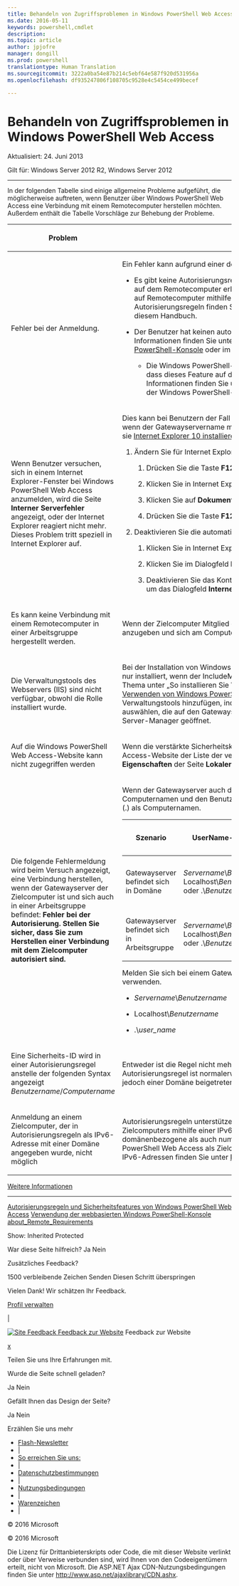 ```yaml
---
title: Behandeln von Zugriffsproblemen in Windows PowerShell Web Access
ms.date: 2016-05-11
keywords: powershell,cmdlet
description: 
ms.topic: article
author: jpjofre
manager: dongill
ms.prod: powershell
translationtype: Human Translation
ms.sourcegitcommit: 3222a0ba54e87b214c5ebf64e587f920d531956a
ms.openlocfilehash: df935247806f108705c9528e4c5454ce499becef

---
```


#  Behandeln von Zugriffsproblemen in Windows PowerShell Web Access

Aktualisiert: 24. Juni 2013

Gilt für: Windows Server 2012 R2, Windows Server 2012

<a href="" id="BKMK_trouble"></a>

------------------------------------------------------------------------

In der folgenden Tabelle sind einige allgemeine Probleme aufgeführt, die möglicherweise auftreten, wenn Benutzer über Windows PowerShell Web Access eine Verbindung mit einem Remotecomputer herstellen möchten. Außerdem enthält die Tabelle Vorschläge zur Behebung der Probleme.

<table>
<colgroup>
<col width="50%" />
<col width="50%" />
</colgroup>
<thead>
<tr class="header">
<th><p>Problem</p></th>
<th><p>Mögliche Ursache und Lösung</p></th>
</tr>
</thead>
<tbody>
<tr class="odd">
<td><p>Fehler bei der Anmeldung.</p></td>
<td><p>Ein Fehler kann aufgrund einer der folgenden Bedingungen auftreten.</p>
<ul>
<li><p>Es gibt keine Autorisierungsregel, die dem Benutzer den Zugriff auf den Computer oder eine bestimmte Sitzungskonfiguration auf dem Remotecomputer erlaubt. Die Windows PowerShell Web Access-Sicherheit ist restriktiv. Benutzern muss der Zugriff auf Remotecomputer mithilfe von Autorisierungsregeln explizit gewährt werden. Weitere Informationen zum Erstellen von Autorisierungsregeln finden Sie unter <a href="https://technet.microsoft.com/en-us/library/dn282394(v=ws.11).aspx">Autorisierungsregeln und Sicherheitsfeatures von Windows PowerShell Web Access</a> in diesem Handbuch.</p></li>
<li><p>Der Benutzer hat keinen autorisierten Zugriff auf den Zielcomputer. Dies wird durch Zugriffssteuerungslisten bestimmt. Weitere Informationen finden Sie unter „Anmelden bei Windows PowerShell Web Access“ in <a href="https://technet.microsoft.com/en-us/library/hh831417(v=ws.11).aspx">Verwenden der webbasierten Windows PowerShell-Konsole</a> oder im <a href="https://msdn.microsoft.com/library/windows/desktop/ee706585.aspx">Windows PowerShell-Teamblog</a>.</p>
<ul>
<li><p>Die Windows PowerShell-Remoteverwaltung ist auf dem Zielcomputer möglicherweise nicht aktiviert. Stellen Sie sicher, dass dieses Feature auf dem Computer aktiviert ist, mit dem der Benutzer eine Verbindung herstellen möchte. Weitere Informationen finden Sie unter „So konfigurieren Sie den Computer für Remoting“ im Abschnitt <a href="https://technet.microsoft.com/library/dd315349.aspx">about_Remote_Requirements</a> der Windows PowerShell-Hilfethemen.</p></li>
</ul></li>
</ul></td>
</tr>
<tr class="even">
<td><p>Wenn Benutzer versuchen, sich in einem Internet Explorer-Fenster bei Windows PowerShell Web Access anzumelden, wird die Seite <strong>Interner Serverfehler</strong> angezeigt, oder der Internet Explorer reagiert nicht mehr. Dieses Problem tritt speziell in Internet Explorer auf.</p></td>
<td><p>Dies kann bei Benutzern der Fall sein, die sich mit einem Domänennamen angemeldet haben, der chinesische Zeichen enthält, oder wenn der Gatewayservername mindestens ein chinesisches Zeichen aufweist. Benutzer können dieses Problem umgehen, indem sie <a href="http://ie.microsoft.com/testdrive/info/downloads/Default.html">Internet Explorer 10 installieren und ausführen</a> und dann die folgenden Schritte ausführen.</p>
<ol>
<li><p>Ändern Sie für Internet Explorer die Einstellung <strong>Dokumentmodus</strong> in <strong>IE10-Standards</strong>.</p>
<ol>
<li><p>Drücken Sie die Taste <strong>F12</strong>, um die Konsole mit den Entwicklertools zu öffnen.</p></li>
<li><p>Klicken Sie in Internet Explorer 10 auf <strong>Browsermodus</strong>, und wählen Sie die Option <strong>Internet Explorer 10</strong> aus.</p></li>
<li><p>Klicken Sie auf <strong>Dokumentmodus</strong> und dann auf <strong>IE10-Standards</strong>.</p></li>
<li><p>Drücken Sie die Taste <strong>F12</strong> erneut, um die Konsole mit den Entwicklertools zu schließen.</p></li>
</ol></li>
<li><p>Deaktivieren Sie die automatische Proxykonfiguration.</p>
<ol>
<li><p>Klicken Sie in Internet Explorer 10 auf <strong>Extras</strong> und dann auf <strong>Internetoptionen</strong>.</p></li>
<li><p>Klicken Sie im Dialogfeld <strong>Internetoptionen</strong> auf der Registerkarte <strong>Verbindungen</strong> auf <strong>LAN-Einstellungen</strong>.</p></li>
<li><p>Deaktivieren Sie das Kontrollkästchen <strong>Automatische Suche der Einstellungen</strong>. Klicken Sie auf <strong>OK</strong> und dann erneut auf <strong>OK</strong>, um das Dialogfeld <strong>Internetoptionen</strong> zu schließen.</p></li>
</ol></li>
</ol></td>
</tr>
<tr class="odd">
<td><p>Es kann keine Verbindung mit einem Remotecomputer in einer Arbeitsgruppe hergestellt werden.</p></td>
<td><p>Wenn der Zielcomputer Mitglied einer Arbeitsgruppe ist, können Sie die folgende Syntax verwenden, um Ihren Benutzernamen anzugeben und sich am Computer anzumelden: &lt;<em>Name der Arbeitsgruppe</em>&gt;\&lt;<em>Benutzername</em>&gt;</p></td>
</tr>
<tr class="even">
<td><p>Die Verwaltungstools des Webservers (IIS) sind nicht verfügbar, obwohl die Rolle installiert wurde.</p></td>
<td><p>Bei der Installation von Windows PowerShell Web Access mit dem <span class="code">Install-WindowsFeature</span>-Cmdlet werden die Verwaltungstools nur installiert, wenn der <span class="code">IncludeManagementTools</span>-Parameter zum Cmdlet hinzugefügt wird. Ein Beispiel finden Sie in diesem Thema unter „So installieren Sie Windows PowerShell Web Access mithilfe von Windows PowerShell-Cmdlets“ in <a href="https://technet.microsoft.com/en-us/library/hh831611(v=ws.11).aspx">Installieren und Verwenden von Windows PowerShell Web Access</a>. Sie können die IIS-Manager-Konsole und andere benötigte IIS-Verwaltungstools hinzufügen, indem Sie die Tools in einer Sitzung des Assistenten zum Hinzufügen von Rollen und Features auswählen, die auf den Gatewayserver ausgerichtet ist. Der Assistent zum Hinzufügen von Rollen und Features wird über den Server-Manager geöffnet.</p></td>
</tr>
<tr class="odd">
<td><p>Auf die Windows PowerShell Web Access-Website kann nicht zugegriffen werden</p></td>
<td><p>Wenn die verstärkte Sicherheitskonfiguration in Internet Explorer (IE ESC) aktiviert ist, können Sie die Windows PowerShell Web Access-Website der Liste der vertrauenswürdigen Websites hinzufügen oder IE ESC deaktivieren. Sie können IE ESC auf der Kachel <strong>Eigenschaften</strong> der Seite <strong>Lokaler Server</strong> im Server-Manager deaktivieren.</p></td>
</tr>
<tr class="even">
<td><p>Die folgende Fehlermeldung wird beim Versuch angezeigt, eine Verbindung herstellen, wenn der Gatewayserver der Zielcomputer ist und sich auch in einer Arbeitsgruppe befindet: <strong>Fehler bei der Autorisierung. Stellen Sie sicher, dass Sie zum Herstellen einer Verbindung mit dem Zielcomputer autorisiert sind.</strong></p></td>
<td><p>Wenn der Gatewayserver auch der Zielserver ist und sich in einer Arbeitsgruppe befindet, geben Sie den Benutzernamen, den Computernamen und den Benutzergruppennamen wie in der folgenden Tabelle dargestellt an. Verwenden Sie nicht nur einen Punkt (.) als Computernamen.</p>
<div>
<table>
<colgroup>
<col width="20%" />
<col width="20%" />
<col width="20%" />
<col width="20%" />
<col width="20%" />
</colgroup>
<thead>
<tr class="header">
<th><p>Szenario</p></th>
<th><p>UserName-Parameter</p></th>
<th><p>UserGroup-Parameter</p></th>
<th><p>ComputerName-Parameter</p></th>
<th><p>ComputerGroup-Parameter</p></th>
</tr>
</thead>
<tbody>
<tr class="odd">
<td><p>Gatewayserver befindet sich in Domäne</p></td>
<td><p><em>Servername</em>\<em>Benutzername</em>, Localhost\<em>Benutzername</em> oder .\<em>Benutzername</em></p></td>
<td><p><em>Servername</em>\<em>Benutzergruppe</em>, Localhost\<em>Benutzergruppe</em> oder .\<em>Benutzergruppe</em></p></td>
<td><p>Vollqualifizierter Name des Gatewayservers oder Localhost</p></td>
<td><p><em>Servername</em>\<em>Computergruppe</em>, Localhost\<em>Computergruppe</em> oder .\<em>Computergruppe</em></p></td>
</tr>
<tr class="even">
<td><p>Gatewayserver befindet sich in Arbeitsgruppe</p></td>
<td><p><em>Servername</em>\<em>Benutzername</em>, Localhost\<em>Benutzername</em> oder .\<em>Benutzername</em></p></td>
<td><p><em>Servername</em>\<em>Benutzergruppe</em>, Localhost\<em>Benutzergruppe</em> oder .\<em>Benutzergruppe</em></p></td>
<td><p>Servername</p></td>
<td><p><em>Servername</em>\<em>Computergruppe</em>, Localhost\<em>Computergruppe</em> oder .\<em>Computergruppe</em></p></td>
</tr>
</tbody>
</table>
</div>
<p>Melden Sie sich bei einem Gatewayserver als Zielcomputer an, indem Sie Anmeldeinformationen in einem der folgenden Formate verwenden.</p>
<ul>
<li><p><em>Servername</em>\<em>Benutzername</em></p></li>
<li><p>Localhost\<em>Benutzername</em></p></li>
<li><p>.\<em>user_name</em></p></li>
</ul></td>
</tr>
<tr class="odd">
<td><p>Eine Sicherheits-ID wird in einer Autorisierungsregel anstelle der folgenden Syntax angezeigt <em>Benutzername</em>/<em>Computername</em> </p></td>
<td><p>Entweder ist die Regel nicht mehr gültig, oder bei der Active Directory-Domänendienste-Abfrage ist ein Fehler aufgetreten. Eine Autorisierungsregel ist normalerweise nicht in Fällen gültig, in denen der Gatewayserver zuerst einer Arbeitsgruppe angehörte, dann jedoch einer Domäne beigetreten ist.</p></td>
</tr>
<tr class="even">
<td><p>Anmeldung an einem Zielcomputer, der in Autorisierungsregeln als IPv6-Adresse mit einer Domäne angegeben wurde, nicht möglich</p></td>
<td><p>Autorisierungsregeln unterstützen keine IPv6-Adresse in Form eines Domänennamens. Verwenden Sie zum Angeben eines Zielcomputers mithilfe einer IPv6-Adresse die ursprüngliche IPv6-Adresse (mit Doppelpunkten) in der Autorisierungsregel. Sowohl domänenbezogene als auch numerische IPv6-Adressen (mit Doppelpunkten) werden auf der Anmeldeseite von Windows PowerShell Web Access als Zielcomputername unterstützt. Dies gilt jedoch nicht für Autorisierungsregeln. Weitere Informationen zu IPv6-Adressen finden Sie unter <a href="https://technet.microsoft.com/library/cc781672.aspx">Funktionsweise von IPv6</a>.</p></td>
</tr>
</tbody>
</table>

<a href="javascript:void(0)" class="LW_CollapsibleArea_TitleAhref" title="Collapse"><span class="cl_CollapsibleArea_expanding LW_CollapsibleArea_Img"></span><span class="LW_CollapsibleArea_Title">Weitere Informationen</span></a>
<a href="/en-us/library/dn282395(v=ws.11).aspx#Anchor_1" class="LW_CollapsibleArea_Anchor_Img" title="Right-click to copy and share the link for this section"></a>

------------------------------------------------------------------------

[Autorisierungsregeln und Sicherheitsfeatures von Windows PowerShell Web Access](https://technet.microsoft.com/en-us/library/dn282394(v=ws.11).aspx)
[Verwendung der webbasierten Windows PowerShell-Konsole](https://technet.microsoft.com/en-us/library/hh831417(v=ws.11).aspx)
[about_Remote_Requirements](https://technet.microsoft.com/library/dd315349.aspx)

<span>Show:</span> Inherited Protected

<span class="stdr-votetitle">War diese Seite hilfreich?</span>
Ja Nein

Zusätzliches Feedback?

<span class="stdr-count"><span class="stdr-charcnt">1500</span> verbleibende Zeichen</span> Senden Diesen Schritt überspringen

<span class="stdr-thankyou">Vielen Dank!</span> <span class="stdr-appreciate">Wir schätzen Ihr Feedback.</span>

[Profil verwalten](https://social.technet.microsoft.com/profile)

|

<a href="javascript:void(0)" id="SiteFeedbackLinkOpener"><span id="FeedbackButton" class="FeedbackButton clip20x21"> <img src="https://i-technet.sec.s-msft.com/Areas/Epx/Content/Images/ImageSprite.png?v=635975720914499532" alt="Site Feedback" id="feedBackImg" class="cl_footer_feedback_icon" /> </span> Feedback zur Website</a> Feedback zur Website

<a href="javascript:void(0)" id="SiteFeedbackLinkCloser">x</a>

Teilen Sie uns Ihre Erfahrungen mit.

Wurde die Seite schnell geladen?

<span> Ja<span> </span></span> <span> Nein<span> </span></span>

Gefällt Ihnen das Design der Seite?

<span> Ja<span> </span></span> <span> Nein<span> </span></span>

Erzählen Sie uns mehr

-   [Flash-Newsletter](https://technet.microsoft.com/cc543196.aspx)
-   |
-   [So erreichen Sie uns:](https://technet.microsoft.com/cc512759.aspx)
-   |
-   [Datenschutzbestimmungen](https://privacy.microsoft.com/privacystatement)
-   |
-   [Nutzungsbedingungen](https://technet.microsoft.com/cc300389.aspx)
-   |
-   [Warenzeichen](https://www.microsoft.com/en-us/legal/intellectualproperty/Trademarks/)
-   |

© 2016 Microsoft

© 2016 Microsoft

Die Lizenz für Drittanbieterskripts oder Code, die mit dieser Website verlinkt oder über Verweise verbunden sind, wird Ihnen von den Codeeigentümern erteilt, nicht von Microsoft. Die ASP.NET Ajax CDN-Nutzungsbedingungen finden Sie unter http://www.asp.net/ajaxlibrary/CDN.ashx.
<img src="https://m.webtrends.com/dcsjwb9vb00000c932fd0rjc7_5p3t/njs.gif?dcsuri=/nojavascript&amp;WT.js=No" alt="DCSIMG" id="Img1" width="1" height="1" />




<!--HONumber=Aug16_HO4-->


